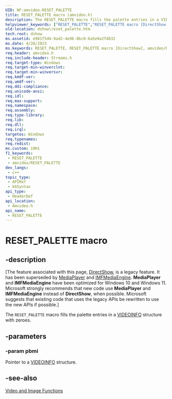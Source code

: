 ```yaml
---
UID: NF:amvideo.RESET_PALETTE
title: RESET_PALETTE macro (amvideo.h)
description: The RESET_PALETTE macro fills the palette entries in a VIDEOINFO structure with zeroes.
helpviewer_keywords: ["RESET_PALETTE","RESET_PALETTE macro [DirectShow]","amvideo/RESET_PALETTE","dshow.reset_palette"]
old-location: dshow\reset_palette.htm
tech.root: dshow
ms.assetid: e981f5d4-9ad2-4e9b-8bc8-6a5e9a2fd632
ms.date: 4/26/2023
ms.keywords: RESET_PALETTE, RESET_PALETTE macro [DirectShow], amvideo/RESET_PALETTE, dshow.reset_palette
req.header: amvideo.h
req.include-header: Streams.h
req.target-type: Windows
req.target-min-winverclnt: 
req.target-min-winversvr: 
req.kmdf-ver: 
req.umdf-ver: 
req.ddi-compliance: 
req.unicode-ansi: 
req.idl: 
req.max-support: 
req.namespace: 
req.assembly: 
req.type-library: 
req.lib: 
req.dll: 
req.irql: 
targetos: Windows
req.typenames: 
req.redist: 
ms.custom: 19H1
f1_keywords:
 - RESET_PALETTE
 - amvideo/RESET_PALETTE
dev_langs:
 - c++
topic_type:
 - APIRef
 - kbSyntax
api_type:
 - HeaderDef
api_location:
 - Amvideo.h
api_name:
 - RESET_PALETTE
---
```


# RESET_PALETTE macro


## -description

\[The feature associated with this page, [DirectShow](/windows/win32/directshow/directshow), is a legacy feature. It has been superseded by [MediaPlayer](/uwp/api/Windows.Media.Playback.MediaPlayer) and [IMFMediaEngine](/windows/win32/api/mfmediaengine/nn-mfmediaengine-imfmediaengine). **MediaPlayer** and **IMFMediaEngine** have been optimized for Windows 10 and Windows 11. Microsoft strongly recommends that new code use **MediaPlayer** and **IMFMediaEngine** instead of **DirectShow**, when possible. Microsoft suggests that existing code that uses the legacy APIs be rewritten to use the new APIs if possible.\]

The <code>RESET_PALETTE</code> macro fills the palette entries in a <a href="/previous-versions/windows/desktop/api/amvideo/ns-amvideo-videoinfo">VIDEOINFO</a> structure with zeroes.

## -parameters

### -param pbmi

Pointer to a <a href="/previous-versions/windows/desktop/api/amvideo/ns-amvideo-videoinfo">VIDEOINFO</a> structure.

## -see-also

<a href="/windows/desktop/DirectShow/video-and-image-functions">Video and Image Functions</a>
